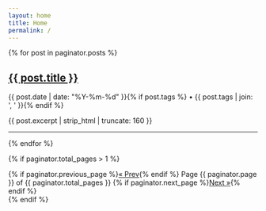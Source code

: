 ```yaml
---
layout: home
title: Home
permalink: /
---
```


{% for post in paginator.posts %}
  <article class="post-preview">
    <h2><a href="{{ post.url | relative_url }}">{{ post.title }}</a></h2>
    <p class="post-meta">{{ post.date | date: "%Y-%m-%d" }}{% if post.tags %} • {{ post.tags | join: ', ' }}{% endif %}</p>
    <p>{{ post.excerpt | strip_html | truncate: 160 }}</p>
    <hr>
  </article>
{% endfor %}

{% if paginator.total_pages > 1 %}
<nav class="pagination">
  {% if paginator.previous_page %}<a class="prev" href="{{ paginator.previous_page_path | relative_url }}">&laquo; Prev</a>{% endif %}
  <span>Page {{ paginator.page }} of {{ paginator.total_pages }}</span>
  {% if paginator.next_page %}<a class="next" href="{{ paginator.next_page_path | relative_url }}">Next &raquo;</a>{% endif %}
</nav>
{% endif %}
